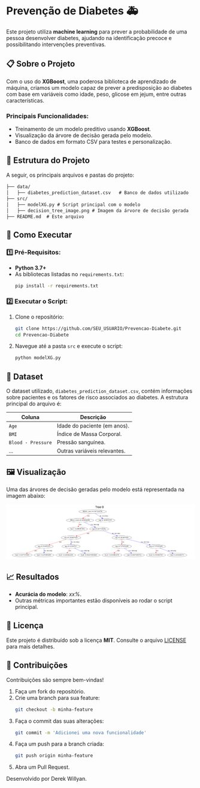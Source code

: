 # Prevenção de Diabetes 🚑  

Este projeto utiliza **machine learning** para prever a probabilidade de uma pessoa desenvolver diabetes, ajudando na identificação precoce e possibilitando intervenções preventivas.  

## 📋 Sobre o Projeto  

Com o uso do **XGBoost**, uma poderosa biblioteca de aprendizado de máquina, criamos um modelo capaz de prever a predisposição ao diabetes com base em variáveis como idade, peso, glicose em jejum, entre outras características.  

### Principais Funcionalidades:
- Treinamento de um modelo preditivo usando **XGBoost**.
- Visualização da árvore de decisão gerada pelo modelo.
- Banco de dados em formato CSV para testes e personalização.  

## 📂 Estrutura do Projeto  

A seguir, os principais arquivos e pastas do projeto:  
```
├── data/
│   ├── diabetes_prediction_dataset.csv   # Banco de dados utilizado
├── src/
│   ├── modelXG.py # Script principal com o modelo
│   ├── decision_tree_image.png # Imagem da árvore de decisão gerada
├── README.md  # Este arquivo
```

## 🚀 Como Executar  

### 1️⃣ Pré-Requisitos:
- **Python 3.7+**  
- As bibliotecas listadas no `requirements.txt`:
  ```bash
  pip install -r requirements.txt
  ```  

### 2️⃣ Executar o Script:
1. Clone o repositório:  
    ```bash
    git clone https://github.com/SEU_USUARIO/Prevencao-Diabete.git
    cd Prevencao-Diabete
    ```
2. Navegue até a pasta `src` e execute o script:  
    ```bash
    python modelXG.py
    ```

## 🧪 Dataset  

O dataset utilizado, `diabetes_prediction_dataset.csv`, contém informações sobre pacientes e os fatores de risco associados ao diabetes. A estrutura principal do arquivo é:  

| **Coluna**        | **Descrição**                         |  
|--------------------|---------------------------------------|  
| `Age`            | Idade do paciente (em anos).          |  
| `BMI`              | Índice de Massa Corporal.             |  
| `Blood - Pressure` | Pressão sanguínea.                    |  
| ...                | Outras variáveis relevantes.          |  


## 🖼 Visualização  

Uma das árvores de decisão geradas pelo modelo está representada na imagem abaixo:  

![Decision Tree](src/decision_tree_image.png)  

## 📈 Resultados  

- **Acurácia do modelo**: *xx%*.  
- Outras métricas importantes estão disponíveis ao rodar o script principal.  

## 📜 Licença  

Este projeto é distribuído sob a licença **MIT**. Consulte o arquivo [LICENSE](LICENSE) para mais detalhes.  

## 🙌 Contribuições  

Contribuições são sempre bem-vindas!  
1. Faça um fork do repositório.  
2. Crie uma branch para sua feature:  
    ```bash
    git checkout -b minha-feature
    ```  
3. Faça o commit das suas alterações:  
    ```bash
    git commit -m 'Adicionei uma nova funcionalidade'
    ```  
4. Faça um push para a branch criada:  
    ```bash
    git push origin minha-feature
    ```  
5. Abra um Pull Request.  

Desenvolvido por Derek Willyan.

